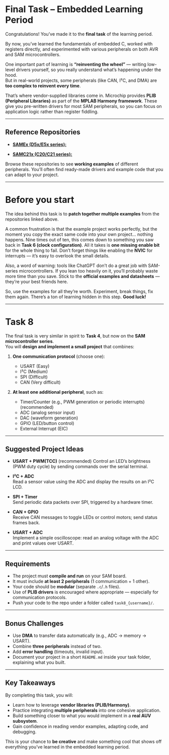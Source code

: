 #  Final Task – Embedded Learning Period

Congratulations! You’ve made it to the **final task** of the learning period.   

By now, you’ve learned the fundamentals of embedded C, worked with registers directly, and experimented with various peripherals on both AVR and SAM microcontrollers.  

One important part of learning is **“reinventing the wheel”** — writing low-level drivers yourself, so you really understand what’s happening under the hood.  
But in real-world projects, some peripherals (like CAN, I²C, and DMA) are **too complex to reinvent every time**. 

That’s where vendor-supplied libraries come in. Microchip provides **PLIB (Peripheral Libraries)** as part of the **MPLAB Harmony framework**. These give you pre-written drivers for most SAM peripherals, so you can focus on application logic rather than register fiddling.

---

## Reference Repositories

- [**SAMEx (D5x/E5x series):**](https://github.com/Microchip-MPLAB-Harmony/csp_apps_sam_d5x_e5x.git)

- [**SAMC21x (C20/C21 series):**](https://github.com/Microchip-MPLAB-Harmony/csp_apps_sam_c20_c21.git)

Browse these repositories to see **working examples** of different peripherals. You’ll often find ready-made drivers and example code that you can adapt to your project.

---

# Before you start

The idea behind this task is to **patch together multiple examples** from the repositories linked above.

A common frustration is that the example project works perfectly, but the moment you copy the exact same code into your own project… nothing happens. Nine times out of ten, this comes down to something you saw back in **Task 6 (clock configuration)**. All it takes is **one missing enable bit** for the whole thing to fail. Don’t forget things like enabling the **NVIC** for interrupts — it’s easy to overlook the small details.

Also, a word of warning: tools like ChatGPT don’t do a great job with SAM-series microcontrollers. If you lean too heavily on it, you’ll probably waste more time than you save. Stick to the **official examples and datasheets** — they’re your best friends here.

So, use the examples for all they’re worth. Experiment, break things, fix them again. There’s a ton of learning hidden in this step. **Good luck!** 

---

# Task 8 

The final task is very similar in spirit to **Task 4**, but now on the **SAM microcontroller series**.  
You will **design and implement a small project** that combines:

1. **One communication protocol** (choose one):  
   - USART  (Easy)
   - I²C  (Medium)
   - SPI  (Difficult)
   - CAN  (Very difficult)

2. **At least one additional peripheral**, such as:  
   - Timer/Counter (e.g., PWM generation or periodic interrupts)  (recommended)
   - ADC (analog sensor input)  
   - DAC (waveform generation)  
   - GPIO (LED/button control)  
   - External Interrupt (EIC)  

---

## Suggested Project Ideas

- **USART + PWM(TCC)**  (recommended)
  Control an LED’s brightness (PWM duty cycle) by sending commands over the serial terminal.

- **I²C + ADC**  
  Read a sensor value using the ADC and display the results on an I²C LCD.

- **SPI + Timer**  
  Send periodic data packets over SPI, triggered by a hardware timer.

- **CAN + GPIO**  
  Receive CAN messages to toggle LEDs or control motors; send status frames back.

- **USART + ADC**  
  Implement a simple oscilloscope: read an analog voltage with the ADC and print values over USART.

---

##  Requirements

- The project must **compile and run** on your SAM board.  
- It must include **at least 2 peripherals** (1 communication + 1 other).  
- Your code should be **modular** (separate `.c`/`.h` files).  
- Use of **PLIB drivers** is encouraged where appropriate — especially for communication protocols.  
- Push your code to the repo under a folder called `task8_{username}/`.

---

##  Bonus Challenges

- Use **DMA** to transfer data automatically (e.g., ADC → memory → USART).  
- Combine **three peripherals** instead of two.  
- Add **error handling** (timeouts, invalid input).  
- Document your project in a short `README.md` inside your task folder, explaining what you built.

---

##  Key Takeaways

By completing this task, you will:
- Learn how to leverage **vendor libraries (PLIB/Harmony)**.  
- Practice integrating **multiple peripherals** into one cohesive application.  
- Build something closer to what you would implement in a **real AUV subsystem**.  
- Gain confidence in reading vendor examples, adapting code, and debugging.  

This is your chance to **be creative** and make something cool that shows off everything you’ve learned in the embedded learning period. 
